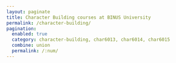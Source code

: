 ```yaml
---
layout: paginate
title: Character Building courses at BINUS University
permalink: /character-building/
pagination:
  enabled: true
  category: character-building, char6013, char6014, char6015
  combine: union
  permalink: /:num/
---
```

